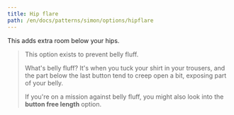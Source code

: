 ```yaml
---
title: Hip flare
path: /en/docs/patterns/simon/options/hipflare
---
```


This adds extra room below your hips.

> This option exists to prevent belly fluff.
> 
> What's belly fluff? It's when you tuck your shirt in your trousers, and the part below the last button tend to creep open a bit, exposing part of your belly.
> 
> If you're on a mission against belly fluff, you might also look into the **button free length** option.